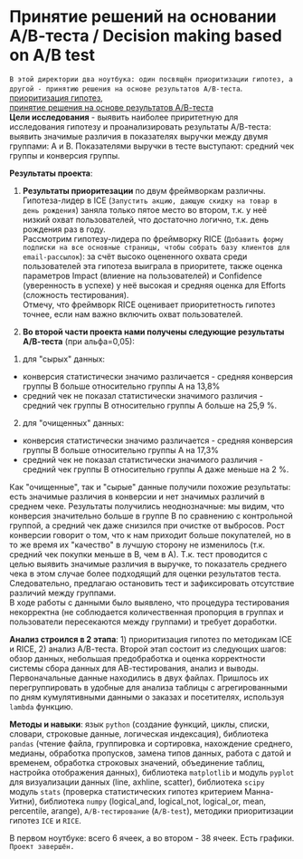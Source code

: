 # Принятие решений на основании А/В-теста / Decision making based on A/B test

`В этой директории два ноутбука: один посвящён приоритизации гипотез, а другой - принятию решения на основе результатов А/В-теста`.   
[приоритизация гипотез](https://github.com/IrinaTetereva/Yandex.Practikum_DA/blob/main/8_AB-test_increase_in_revenue/hypothesis.ipynb),  
[принятие решения на основе результатов А/В-теста](https://github.com/IrinaTetereva/Yandex.Practikum_DA/blob/main/8_AB-test_increase_in_revenue/AB-test_increase_in_revenue.ipynb)   
**Цели исследования** - выявить наиболее приритетную для исследования гипотезу и проанализировать результаты А/В-теста: выявить значимые различия в показателях выручки между двумя группами: А и В. Показателями выручки в тесте выступают: средний чек группы и конверсия группы.   

**Результаты проекта**:   
1. **Результаты приоритезации** по двум фреймворкам различны. Гипотеза-лидер в ICE (`Запустить акцию, дающую скидку на товар в день рождения`) заняла только пятое место во втором, т.к. у неё низкий охват пользователей, что достаточно логично, т.к. день рождения раз в году.  
Рассмотрим гипотезу-лидера по фреймворку RICE (`Добавить форму подписки на все основные страницы, чтобы собрать базу клиентов для email-рассылок`): за счёт высоко оцененного охвата среди пользователей эта гипотеза выиграла в приоритете, также оценка параметров Impact (влиение на пользователей) и Confidence (уверенность в успехе) у неё высокая и средняя оценка для Efforts (сложность тестирования).  
Отмечу, что фреймворк RICE оценивает приоритетность гипотез точнее, если нам важно включить охват пользователей.  

2. **Во второй части проекта нами получены следующие результаты А/В-теста** (при альфа=0,05):  
  1) для "сырых" данных:  
   - конверсия статистически значимо различается - средняя конверсия группы В больше относительно группы А на 13,8%  
   - средний чек не показал статистически значимого различия - средний чек группы В относительно группы А больше на 25,9 %.    
  2) для "очищенных" данных:  
   - конверсия статистически значимо различается - средняя конверсия группы В больше относительно группы А на 17,3%  
   - средний чек не показал статистически значимого различия - средний чек группы В относительно группы А даже меньше на 2 %.  
     
Как "очищенные", так и "сырые" данные получили похожие результаты: есть значимые различия в конверсии и нет значимых различий в среднем чеке. Результаты получились неоднозначные: мы видим, что конверсия значительно больше в группе В по сравнению с контрольной группой, а средний чек даже снизился при очистке от выбросов. Рост конверсии говорит о том, что к нам приходит больше покупателей, но в то же время их "качество" в лучшую сторону не изменилось (т.к. средний чек покупки меньше в В, чем в А). Т.к. тест проводится с целью выявить значимые различия в выручке, то показатель среднего чека в этом случае более подходящий для оценки результатов теста.   
Следовательно, предлагаю остановить тест и зафиксировать отсутствие различий между группами.   
В ходе работы с данными было выявлено, что процедура тестирования некорректна (не соблюдается количественная пропорция в группах и пользователи пересекаются между группами) и требует доработки.  

**Анализ строился в 2 этапа**: 1) приоритизация гипотез по методикам ICE и RICE, 2) анализ А/В-теста. Второй этап состоит из следующих шагов: обзор данных, небольшая предобработка и оценка корректности системы сбора данных для АВ-тестирования, анализ и выводы. Первоначальные данные находились в двух файлах. Пришлось их перегруппировать в удобные для анализа таблицы с агрегированными по дням кумулятивными данными о заказах и посетителях, используя `lambda` функцию.    
 
**Методы и навыки**: язык `python` (создание функций, циклы, списки, словари, строковые данные, логическая индексация), библиотека `pandas` (чтение файла, группировка и сортировка, нахождение среднего, медианы, обработка пропусков, замена типов данных, работа с датой и временем, обработка строковых значений, объединение таблиц, настройка отображения данных), библиотека `matplotlib` и модуль `pyplot` для визуализации данных (line, axhline, scatter), библиотека `scipy` модуль `stats` (проверка статистических гипотез критерием Манна-Уитни), библиотека `numpy` (logical_and, logical_not, logical_or, mean, percentile, arange), `А/В-тестирование` (`A/B-test`), методики приоритизации гипотез  `ICE` и `RICE`.

В первом ноутбуке: всего 6 ячеек, а во втором - 38 ячеек. Есть графики.  
`Проект завершён.`
